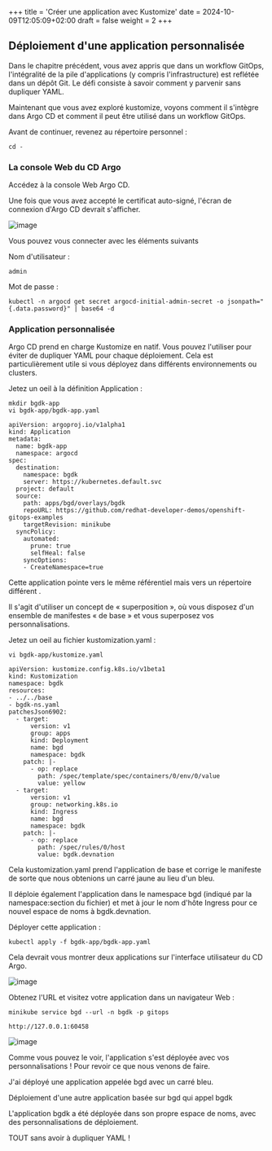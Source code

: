 +++
title = 'Créer une application avec Kustomize'
date = 2024-10-09T12:05:09+02:00
draft = false
weight = 2
+++

## Déploiement d'une application personnalisée

Dans le chapitre précédent, vous avez appris que dans un workflow GitOps, l'intégralité de la pile d'applications (y compris l'infrastructure) est reflétée dans un dépôt Git. Le défi consiste à savoir comment y parvenir sans dupliquer YAML.

Maintenant que vous avez exploré kustomize, voyons comment il s'intègre dans Argo CD et comment il peut être utilisé dans un workflow GitOps.

Avant de continuer, revenez au répertoire personnel :

``` 
cd -
```

### La console Web du CD Argo

Accédez à la console Web Argo CD.

Une fois que vous avez accepté le certificat auto-signé, l'écran de connexion d'Argo CD devrait s'afficher.

![image](/argocd-tutorial/images/attachments/elementaire/argocd-login.png)

Vous pouvez vous connecter avec les éléments suivants

Nom d'utilisateur :

``` 
admin
```


Mot de passe :

``` 
kubectl -n argocd get secret argocd-initial-admin-secret -o jsonpath="{.data.password}" | base64 -d
```

### Application personnalisée

Argo CD prend en charge Kustomize en natif. Vous pouvez l'utiliser pour éviter de dupliquer YAML pour chaque déploiement. Cela est particulièrement utile si vous déployez dans différents environnements ou clusters.

Jetez un oeil à la définition Application :


``` 
mkdir bgdk-app
vi bgdk-app/bgdk-app.yaml
```

``` 
apiVersion: argoproj.io/v1alpha1
kind: Application
metadata:
  name: bgdk-app
  namespace: argocd
spec:
  destination:
    namespace: bgdk
    server: https://kubernetes.default.svc
  project: default
  source:
    path: apps/bgd/overlays/bgdk
    repoURL: https://github.com/redhat-developer-demos/openshift-gitops-examples
    targetRevision: minikube
  syncPolicy:
    automated:
      prune: true
      selfHeal: false
    syncOptions:
    - CreateNamespace=true
```

Cette application pointe vers le même référentiel mais vers un répertoire différent .

Il s'agit d'utiliser un concept de « superposition », où vous disposez d'un ensemble de manifestes « de base » et vous superposez vos personnalisations.

Jetez un oeil au fichier kustomization.yaml :

``` 
vi bgdk-app/kustomize.yaml
```

``` 
apiVersion: kustomize.config.k8s.io/v1beta1
kind: Kustomization
namespace: bgdk
resources:
- ../../base
- bgdk-ns.yaml
patchesJson6902:
  - target:
      version: v1
      group: apps
      kind: Deployment
      name: bgd
      namespace: bgdk
    patch: |-
      - op: replace
        path: /spec/template/spec/containers/0/env/0/value
        value: yellow
  - target:
      version: v1
      group: networking.k8s.io
      kind: Ingress
      name: bgd
      namespace: bgdk
    patch: |-
      - op: replace
        path: /spec/rules/0/host
        value: bgdk.devnation
```

Cela kustomization.yaml prend l'application de base et corrige le manifeste de sorte que nous obtenions un carré jaune au lieu d'un bleu. 

Il déploie également l'application dans le namespace bgd (indiqué par la namespace:section du fichier) et met à jour le nom d'hôte Ingress pour ce nouvel espace de noms à bgdk.devnation.

Déployer cette application :

``` 
kubectl apply -f bgdk-app/bgdk-app.yaml
```

Cela devrait vous montrer deux applications sur l'interface utilisateur du CD Argo.


![image](/argocd-tutorial/images/attachments/elementaire/two-apps.png)


Obtenez l'URL et visitez votre application dans un navigateur Web :

``` 
minikube service bgd --url -n bgdk -p gitops
```

``` 
http://127.0.0.1:60458
```

![image](/argocd-tutorial/images/attachments/elementaire/yellow-square.png)


Comme vous pouvez le voir, l'application s'est déployée avec vos personnalisations ! Pour revoir ce que nous venons de faire.

J'ai déployé une application appelée bgd avec un carré bleu.

Déploiement d'une autre application basée sur bgd qui appel bgdk

L'application bgdk a été déployée dans son propre espace de noms, avec des personnalisations de déploiement.

TOUT sans avoir à dupliquer YAML !
